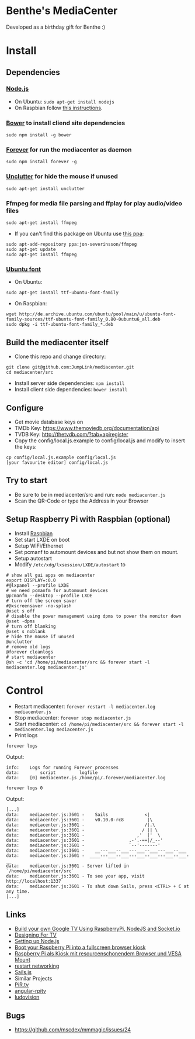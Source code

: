 # Benthe's MediaCenter

Developed as a birthday gift for Benthe :)

# Install

## Dependencies

### [Node.js](http://nodejs.org/)

* On Ubuntu:
```sudo apt-get install nodejs```
* On Raspbian follow [this instructions](https://learn.adafruit.com/raspberry-pi-hosting-node-red/setting-up-node-dot-js).

### [Bower](http://bower.io/) to install cliend site dependencies
```sudo npm install -g bower```

### [Forever](https://github.com/nodejitsu/forever) for run the mediacenter as daemon
```sudo npm install forever -g```

### [Unclutter](http://manpages.ubuntu.com/manpages/trusty/man1/unclutter.1.html) for hide the mouse if unused
```sudo apt-get install unclutter```

### Ffmpeg for media file parsing and ffplay for play audio/video files

```
sudo apt-get install ffmpeg
```

* If you can't find this package on Ubuntu use [this ppa](https://launchpad.net/~jon-severinsson/+archive/ffmpeg):
```
sudo apt-add-repository ppa:jon-severinsson/ffmpeg
sudo apt-get update
sudo apt-get install ffmpeg
```

### [Ubuntu font](http://packages.ubuntu.com/en/trusty/all/ttf-ubuntu-font-family/download)

* On Ubuntu:
```
sudo apt-get install ttf-ubuntu-font-family
```
* On Raspbian:
```
wget http://de.archive.ubuntu.com/ubuntu/pool/main/u/ubuntu-font-family-sources/ttf-ubuntu-font-family_0.80-0ubuntu6_all.deb
sudo dpkg -i ttf-ubuntu-font-family_*.deb
```

## Build the mediacenter itself
* Clone this repo and change directory:
```
git clone git@github.com:JumpLink/mediacenter.git
cd mediacenter/src
```
* Install server side dependencies:
```npm install```
* Install client side dependencies:
```bower install```

## Configure
* Get movie database keys on
 * TMDb Key: https://www.themoviedb.org/documentation/api
 * TVDB Key: http://thetvdb.com/?tab=apiregister
* Copy the config/local.js.example to config/local.js and modify to insert the keys:
```
cp config/local.js.example config/local.js
[your favourite editor] config/local.js
```

## Try to start
* Be sure to be in mediacenter/src and run:
```node mediacenter.js```
* Scan the QR-Code or type the Address in your Browser

## Setup Raspberry Pi with Raspbian (optional)
* Install [Raspbian](http://www.raspbian.org/)
* Set start LXDE on boot
* Setup WiFi/Ethernet
* Set pcmanf to automount devices and but not show them on mount.
* Setup autostart
* Modify ```/etc/xdg/lxsession/LXDE/autostart``` to
```
# show all gui apps on mediacenter
export DISPLAY=:0.0
#@lxpanel --profile LXDE
# we need pcmanfm for automount devices
@pcmanfm --desktop --profile LXDE
# turn off the screen saver
#@xscreensaver -no-splash
@xset s off
# disable the power management using dpms to power the monitor down
@xset -dpms
# turn off blanking
@xset s noblank
# hide the mouse if unused
@unclutter
# remove old logs
@forever cleanlogs
# start mediacenter
@sh -c 'cd /home/pi/mediacenter/src && forever start -l mediacenter.log mediacenter.js'
```

# Control
* Restart mediacenter: ```forever restart -l mediacenter.log mediacenter.js```
* Stop mediacenter: ```forever stop mediacenter.js```
* Start mediacenter: ```cd /home/pi/mediacenter/src && forever start -l mediacenter.log mediacenter.js```
* Print logs
```
forever logs
```
Output:
```
info:    Logs for running Forever processes
data:        script         logfile                    
data:    [0] mediacenter.js /home/pi/.forever/mediacenter.log
```
```
forever logs 0
```
Output:
```
[...]
data:    mediacenter.js:3601 -    Sails              <|
data:    mediacenter.js:3601 -    v0.10.0-rc8         |\
data:    mediacenter.js:3601 -                       /|.\
data:    mediacenter.js:3601 -                      / || \
data:    mediacenter.js:3601 -                    ,'  |'  \
data:    mediacenter.js:3601 -                 .-'.-==|/_--'
data:    mediacenter.js:3601 -                 `--'-------' 
data:    mediacenter.js:3601 -    __---___--___---___--___---___--___
data:    mediacenter.js:3601 -  ____---___--___---___--___---___--___-__
data:    mediacenter.js:3601 - Server lifted in `/home/pi/mediacenter/src`
data:    mediacenter.js:3601 - To see your app, visit http://localhost:1337
data:    mediacenter.js:3601 - To shut down Sails, press <CTRL> + C at any time.
[...]
```

## Links
* [Build your own Google TV Using RaspberryPi, NodeJS and Socket.io](http://blog.donaldderek.com/2013/06/build-your-own-google-tv-using-raspberrypi-nodejs-and-socket-io/)
* [Designing For TV](https://developers.google.com/tv/web/docs/design_for_tv)
* [Setting up Node.js](http://blog.blakesimpson.co.uk/read/41-install-node-js-on-debian-wheezy)
* [Boot your Raspberry Pi into a fullscreen browser kiosk](http://blogs.wcode.org/2013/09/howto-boot-your-raspberry-pi-into-a-fullscreen-browser-kiosk/)
* [Raspberry Pi als Kiosk mit resourcenschonendem Browser und VESA Mount](http://repat.de/2013/03/raspberry-pi-als-kiosk-mit-resourcenschonendem-browser-und-vesa-mount/)
* [restart networking](http://codeghar.wordpress.com/2011/07/18/debian-running-etcinit-dnetworking-restart-is-deprecated-because-it-may-not-enable-again-some-interfaces/)
* [Sails.js](http://sailsjs.org)
* Similar Projects
 * [PiR.tv](https://github.com/DonaldDerek/PiR.tv)
 * [angular-rpitv](https://github.com/viperfx/angular-rpitv)
 * [ludovision](https://github.com/lamberta/ludovision)

## Bugs
 * https://github.com/mscdex/mmmagic/issues/24
